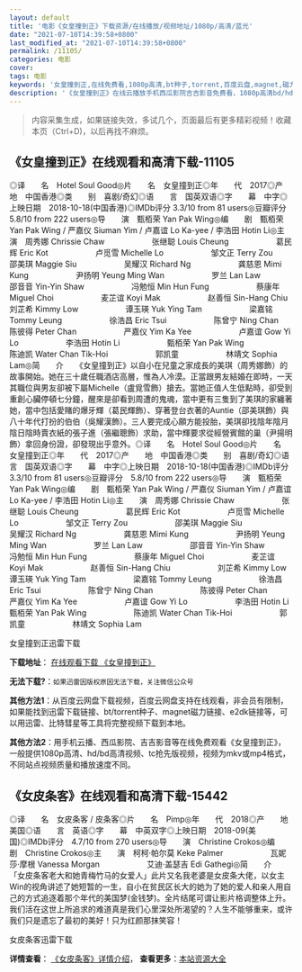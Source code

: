 ```yaml
---
layout: default
title: '电影《女皇撞到正》下载资源/在线播放/视频地址/1080p/高清/蓝光'
date: "2021-07-10T14:39:58+0800"
last_modified_at: "2021-07-10T14:39:58+0800"
permalink: /11105/
categories: 电影
cover:
tags: 电影
keywords: '女皇撞到正,在线免费看,1080p高清,bt种子,torrent,百度云盘,magnet,磁力链,迅雷下载资源'
description: '《女皇撞到正》在线云播放手机西瓜影院吉吉影音免费看，1080p高清bd/hd未删减完整版和tc抢先枪版，mkv/mp4格式，附带bt/torrent种子、magnet/磁力链、百度云盘、网盘资源迅雷下载链接'
---
```


>内容采集生成，如果链接失效，多试几个，页面最后有更多精彩视频！收藏本页（Ctrl+D)，以后再找不麻烦。


## 《女皇撞到正》在线观看和高清下载-11105

◎译　　名　Hotel Soul Good◎片　　名　女皇撞到正◎年　　代　2017◎产　　地　中国香港◎类　　别　喜剧/奇幻◎语　　言　国英双语◎字　　幕　中字◎上映日期　2018-10-18(中国香港)◎IMDb评分 3.3/10 from 81 users◎豆瓣评分　5.8/10 from 222 users◎导　　演　甄栢荣 Yan Pak Wing◎编　　剧　甄栢荣 Yan Pak Wing / 严嘉仪 Siuman Yim / 卢嘉谊 Lo Ka-yee / 李浩田 Hotin Li◎主　　演　周秀娜 Chrissie Chaw　　　　　　张继聪 Louis Cheung　　　　　　葛民辉 Eric Kot　　　　　　卢觅雪 Michelle Lo　　　　　　邹文正 Terry Zou　　　　　　邵美琪 Maggie Siu　　　　　　吴耀汉 Richard Ng　　　　　　龚慈恩 Mimi Kung　　　　　　尹扬明 Yeung Ming Wan　　　　　　罗兰 Lan Law　　　　　　邵音音 Yin-Yin Shaw　　　　　　冯勉恒 Min Hun Fung　　　　　　蔡康年 Miguel Choi　　　　　　麦芷谊 Koyi Mak　　　　　　赵善恒 Sin-Hang Chiu　　　　　　刘芷希 Kimmy Low　　　　　　谭玉瑛 Yuk Ying Tam　　　　　　梁嘉铭 Tommy Leung　　　　　　徐浩昌 Eric Tsui　　　　　　陈曾宁 Ning Chan　　　　　　陈彼得 Peter Chan　　　　　　严嘉仪 Yim Ka Yee　　　　　　卢嘉谊 Gow Yi Lo　　　　　　李浩田 Hotin Li　　　　　　甄栢荣 Yan Pak Wing　　　　　　陈迪凯 Water Chan Tik-Hoi　　　　　　郭凯童　　　　　　林靖文 Sophia Lam◎简　　介　　《女皇撞到正》以自小在兒童之家成長的美琪（周秀娜飾）的故事開始。她在三十歲任職酒店高層，惟為人冷漠。正當跟男友結婚在即時，一天其職位與男友卻被下屬Michelle（盧覓雪飾）搶去。當她正值人生低點時，卻受到重創心臟停頓七分鐘，醒來是卻看到周遭的鬼魂，當中更有三隻到了美琪的家纏著她，當中包括愛賭的爆牙輝（葛民輝飾）、穿著登台衣著的Auntie（邵美琪飾）與八十年代打扮的伯伯（吳耀漢飾）。三人要完成心願方能投胎，美琪卻找陰年陰月陰日陰時賣衣紙的張子進（張繼聰飾）求助，當中輝要求從經營賓館的巢（尹揚明飾）拿回身份證，卻發現出乎意外。◎译　　名　Hotel Soul Good◎片　　名　女皇撞到正◎年　　代　2017◎产　　地　中国香港◎类　　别　喜剧/奇幻◎语　　言　国英双语◎字　　幕　中字◎上映日期　2018-10-18(中国香港)◎IMDb评分 3.3/10 from 81 users◎豆瓣评分　5.8/10 from 222 users◎导　　演　甄栢荣 Yan Pak Wing◎编　　剧　甄栢荣 Yan Pak Wing / 严嘉仪 Siuman Yim / 卢嘉谊 Lo Ka-yee / 李浩田 Hotin Li◎主　　演　周秀娜 Chrissie Chaw　　　　　　张继聪 Louis Cheung　　　　　　葛民辉 Eric Kot　　　　　　卢觅雪 Michelle Lo　　　　　　邹文正 Terry Zou　　　　　　邵美琪 Maggie Siu　　　　　　吴耀汉 Richard Ng　　　　　　龚慈恩 Mimi Kung　　　　　　尹扬明 Yeung Ming Wan　　　　　　罗兰 Lan Law　　　　　　邵音音 Yin-Yin Shaw　　　　　　冯勉恒 Min Hun Fung　　　　　　蔡康年 Miguel Choi　　　　　　麦芷谊 Koyi Mak　　　　　　赵善恒 Sin-Hang Chiu　　　　　　刘芷希 Kimmy Low　　　　　　谭玉瑛 Yuk Ying Tam　　　　　　梁嘉铭 Tommy Leung　　　　　　徐浩昌 Eric Tsui　　　　　　陈曾宁 Ning Chan　　　　　　陈彼得 Peter Chan　　　　　　严嘉仪 Yim Ka Yee　　　　　　卢嘉谊 Gow Yi Lo　　　　　　李浩田 Hotin Li　　　　　　甄栢荣 Yan Pak Wing　　　　　　陈迪凯 Water Chan Tik-Hoi　　　　　　郭凯童　　　　　　林靖文 Sophia Lam


女皇撞到正迅雷下载

**下载地址**： [在线观看下载 《女皇撞到正》](https://www.993dy.com//vod-detail-id-35720.html) 


**无法下载?**：`如果迅雷因版权原因无法下载，关注微信公众号 `

**其他方法1**：从百度云网盘下载视频，百度云网盘支持在线观看，非会员有限制，如果能找到迅雷下载链接、bt/torrent种子、magnet磁力链接、e2dk链接等，可以用迅雷、比特彗星等工具将完整视频下载到本地。

**其他方法2**：用手机云播、西瓜影院、吉吉影音等在线免费观看《女皇撞到正》，一般提供1080p高清、hd/bd高清视频、tc抢先版视频，视频为mkv或mp4格式，不同站点视频质量和播放速度不同。


## 《女皮条客》在线观看和高清下载-15442

◎译　　名　女皮条客 / 皮条客◎片　　名　Pimp◎年　　代　2018◎产　　地　美国◎语　　言　英语◎字　　幕　中英双字◎上映日期　2018-09(美国)◎IMDb评分　4.7/10 from 270 users◎导　　演　Christine Crokos◎编　　剧　Christine Crokos◎主　　演　柯柯·帕尔莫 Keke Palmer　　　　　　瓦妮莎·摩根 Vanessa Morgan　　　　　　艾迪·盖瑟吉 Edi Gathegi◎简　　介　　「女皮条客老大和她青梅竹马的女爱人」此片又名我老婆是女皮条大佬，以女主Win的视角讲述了她短暂的一生，自小在贫民区长大的她为了她的爱人和亲人用自己的方式追逐着那个年代的美国梦(金钱梦)。全片结尾可谓让影片格调整体上升。我们活在这世上所追求的难道真是我们心里深处所渴望的？人生不能够重来，或许我们只是遗忘了最初的美好！只为红颜那抹笑容！


女皮条客迅雷下载

**详情查看**： [《女皮条客》详情介绍](/movie/15442/)， **查看更多**：[本站资源大全](/movie/t/all/)

